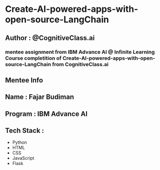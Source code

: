 # Create-AI-powered-apps-with-open-source-LangChain

## Author : @CognitiveClass.ai

### mentee assignment from IBM Advance AI @ Infinite Learning Course completition of Create-AI-powered-apps-with-open-source-LangChain from CognitiveClass.ai

## Mentee Info

## Name : Fajar Budiman
## Program : IBM Advance AI

## Tech Stack :

- Python
- HTML
- CSS
- JavaScript
- Flask
